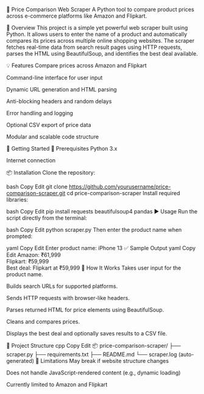🛒 Price Comparison Web Scraper
A Python tool to compare product prices across e-commerce platforms like Amazon and Flipkart.

📌 Overview
This project is a simple yet powerful web scraper built using Python. It allows users to enter the name of a product and automatically compares its prices across multiple online shopping websites. The scraper fetches real-time data from search result pages using HTTP requests, parses the HTML using BeautifulSoup, and identifies the best deal available.

💡 Features
Compare prices across Amazon and Flipkart

Command-line interface for user input

Dynamic URL generation and HTML parsing

Anti-blocking headers and random delays

Error handling and logging

Optional CSV export of price data

Modular and scalable code structure

🚀 Getting Started
🔧 Prerequisites
Python 3.x

Internet connection

📦 Installation
Clone the repository:

bash
Copy
Edit
git clone https://github.com/yourusername/price-comparison-scraper.git
cd price-comparison-scraper
Install required libraries:

bash
Copy
Edit
pip install requests beautifulsoup4 pandas
▶️ Usage
Run the script directly from the terminal:

bash
Copy
Edit
python scraper.py
Then enter the product name when prompted:

yaml
Copy
Edit
Enter product name: iPhone 13
✅ Sample Output
yaml
Copy
Edit
Amazon: ₹61,999  
Flipkart: ₹59,999  
Best deal: Flipkart at ₹59,999
🧠 How It Works
Takes user input for the product name.

Builds search URLs for supported platforms.

Sends HTTP requests with browser-like headers.

Parses returned HTML for price elements using BeautifulSoup.

Cleans and compares prices.

Displays the best deal and optionally saves results to a CSV file.

📁 Project Structure
cpp
Copy
Edit
📦 price-comparison-scraper/
├── scraper.py
├── requirements.txt
├── README.md
└── scraper.log  (auto-generated)
📌 Limitations
May break if website structure changes

Does not handle JavaScript-rendered content (e.g., dynamic loading)

Currently limited to Amazon and Flipkart

